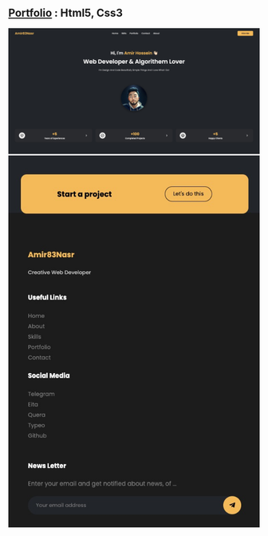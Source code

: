 ## [Portfolio](https://amir83nasr.github.io/Portfolio) : Html5, Css3 

![Main Preview](image/Preview-01.jpg)
![Footer Preview](image/Preview-02.jpg)